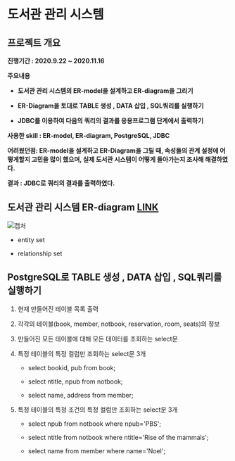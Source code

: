 # 도서관 관리 시스템


## 프로젝트 개요

**진행기간 : 2020.9.22 ~ 2020.11.16**
 
**주요내용**
 
- **도서관 관리 시스템의 ER-model을 설계하고 ER-diagram을 그리기**

- **ER-Diagram을 토대로 TABLE 생성 , DATA 삽입 , SQL쿼리를 실행하기**

- **JDBC를 이용하여 다음의 쿼리의 결과를 응용프로그램 단계에서 출력하기**

**사용한 skill : ER-model, ER-diagram, PostgreSQL, JDBC**

**어려웠던점: ER-model을 설계하고 ER-Diagram을 그릴 때, 속성들의 관계 설정에 어떻게할지 고민을 많이 했으며, 실제 도서관 시스템이 어떻게 돌아가는지 조사해 해결하였다.**

**결과 : JDBC로 쿼리의 결과를 출력하였다.**

## 도서관 관리 시스템 ER-diagram [LINK](https://github.com/cautus01/Library_Management_System/tree/main/ER-diagram)

![캡처](https://user-images.githubusercontent.com/69049801/154909219-0fe52fa6-d4d4-45be-9814-8c8824b4bc89.PNG)

- entity set

- relationship set

## PostgreSQL로 TABLE 생성 , DATA 삽입 , SQL쿼리를 실행하기

1. 현재 만들어진 테이블 목록 출력

2. 각각의 테이블(book, member, notbook, reservation, room, seats)의 정보

3. 만들어진 모든 테이블에 대해 모든 데이터를 조회하는 select문

4. 특정 테이블의 특정 컬럼만 조회하는 select문 3개
    - select bookid, pub from book;

    - select ntitle, npub from notbook;

    - select name, address from member;

5. 특정 테이블의 특정 조건의 특정 컬럼만 조회하는 select문 3개
    - select npub from notbook where npub='PBS';

    - select ntitle from notbook where ntitle='Rise of the mammals';

    - select name from member where name='Noel';
